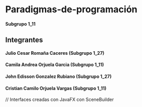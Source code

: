 # Paradigmas-de-programación
#### Subgrupo 1_11

## Integrantes
#### Julio Cesar Romaña Caceres (Subgrupo 1_27)
#### Camila Andrea Orjuela Garcia (Subgrupo 1_11)
#### John Edisson Gonzalez Rubiano (Subgrupo 1_27)
#### Cristian Camilo Orjuela Vargas (Subgrupo 1_11)

// Interfaces creadas con JavaFX con SceneBuilder


